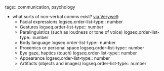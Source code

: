 tags:: communication, psychology

- what sorts of non-verbal comms exist? [via Verywell](https://www.verywellmind.com/types-of-nonverbal-communication-2795397):
	- Facial expressions
	  logseq.order-list-type:: number
	- Gestures
	  logseq.order-list-type:: number
	- Paralinguistics (such as loudness or tone of voice)
	  logseq.order-list-type:: number
	- Body language
	  logseq.order-list-type:: number
	- Proxemics or personal space
	  logseq.order-list-type:: number
	- Eye gaze, haptics (touch)
	  logseq.order-list-type:: number
	- Appearance
	  logseq.order-list-type:: number
	- Artifacts (objects and images)
	  logseq.order-list-type:: number